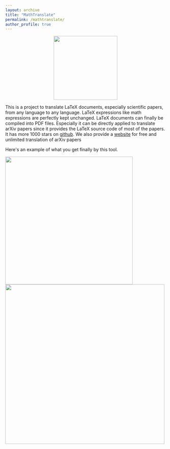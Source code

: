 ```yaml
---
layout: archive
title: "MathTranslate"
permalink: /mathtranslate/
author_profile: true
---
```


<p align="center">
  <a href="https://github.com/SUSYUSTC/MathTranslate">
    <img src="/files/logo.jpg" width="200">
  </a>
</p>

This is a project to translate LaTeX documents, especially scientific papers, from any language to any language. LaTeX expressions like math expressions are perfectly kept unchanged. LaTeX documents can finally be compiled into PDF files. Especially it can be directly applied to translate arXiv papers since it provides the LaTeX source code of most of the papers. It has more 1000 stars on [github](https://github.com/SUSYUSTC/MathTranslate). We also provide a [website](http://mathtranslate.xyz) for free and unlimited translation of arXiv papers 

Here's an example of what you get finally by this tool.
<p float="left">
<img src="/files/screenshot.png" width="400">
<img src="/files/translated.png" width="500">
</p>
